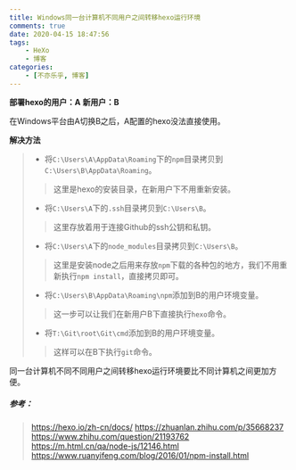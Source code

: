 ```yaml
---
title: Windows同一台计算机不同用户之间转移hexo运行环境
comments: true
date: 2020-04-15 18:47:56
tags:
    - HeXo
    - 博客
categories:
    - [不亦乐乎, 博客]
---
```

__部署hexo的用户：A__
__新用户：B__

在Windows平台由A切换B之后，A配置的hexo没法直接使用。

__解决方法__
> + 将`C:\Users\A\AppData\Roaming`下的`npm`目录拷贝到`C:\Users\B\AppData\Roaming`。
>> 这里是hexo的安装目录，在新用户下不用重新安装。
> + 将`C:\Users\A`下的`.ssh`目录拷贝到`C:\Users\B`。
>> 这里存放着用于连接Github的ssh公钥和私钥。
> + 将`C:\Users\A`下的`node_modules`目录拷贝到`C:\Users\B`。
>> 这里是安装node之后用来存放`npm`下载的各种包的地方，我们不用重新执行`npm install`，直接拷贝即可。
> + 将`C:\Users\B\AppData\Roaming\npm`添加到B的用户环境变量。
>> 这一步可以让我们在新用户B下直接执行`hexo`命令。
> + 将`T:\Git\root\Git\cmd`添加到B的用户环境变量。
>> 这样可以在B下执行`git`命令。

同一台计算机不同不同用户之间转移hexo运行环境要比不同计算机之间更加方便。

##### 参考：
> https://hexo.io/zh-cn/docs/ 
> https://zhuanlan.zhihu.com/p/35668237
> https://www.zhihu.com/question/21193762 
> https://m.html.cn/qa/node-js/12146.html
> https://www.ruanyifeng.com/blog/2016/01/npm-install.html

